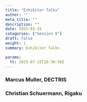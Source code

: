 ```yaml
---
title: "Exhibitor Talks"
author: ""
meta_title: ""
description: ""
date: 2025-03-15
categories: ["Session 8"]
draft: false
weight: 1
summary: Exhibitor Talks

params:
  tt: 2025-07-15T16:30:50Z
---
```


### Marcus Muller, DECTRIS

### Christian Schuermann, Rigaku
